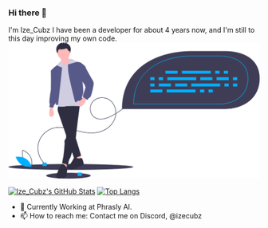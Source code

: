 ### Hi there 👋
I'm Ize_Cubz I have been a developer for about 4 years now, and I'm still to this day improving my own code.
<img src="https://raw.githubusercontent.com/FLAME878/FLAME878/master/undraw_source_code_xx2e.png" alt="Coding banner">


[![Ize_Cubz's GitHub Stats](https://github-readme-stats.vercel.app/api?username=FLAME878&count_private=true&show_icons=true&theme=react)](https://github.com/FLAME878)
[![Top Langs](https://github-readme-stats.vercel.app/api/top-langs/?username=FLAME878&theme=react)](https://github.com/FLAME878)

- 🔭 Currently Working at Phrasly AI.
- 📫 How to reach me: Contact me on Discord, @izecubz
